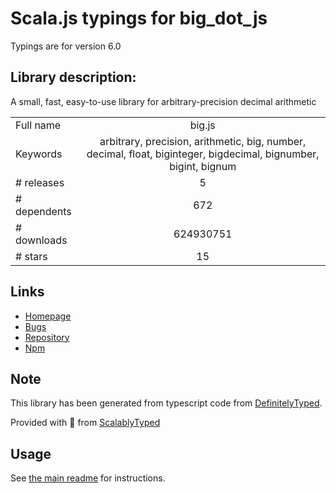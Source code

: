 
# Scala.js typings for big_dot_js

Typings are for version 6.0

## Library description:
A small, fast, easy-to-use library for arbitrary-precision decimal arithmetic

|                    |                 |
| ------------------ | :-------------: |
| Full name          | big.js |
| Keywords           | arbitrary, precision, arithmetic, big, number, decimal, float, biginteger, bigdecimal, bignumber, bigint, bignum |
| # releases         | 5 |
| # dependents       | 672 |
| # downloads        | 624930751 |
| # stars            | 15 |

## Links
- [Homepage](https://github.com/MikeMcl/big.js#readme)
- [Bugs](https://github.com/MikeMcl/big.js/issues)
- [Repository](https://github.com/MikeMcl/big.js)
- [Npm](https://www.npmjs.com/package/big.js)
    


## Note
This library has been generated from typescript code from [DefinitelyTyped](https://definitelytyped.org).

Provided with :purple_heart: from [ScalablyTyped](https://github.com/oyvindberg/ScalablyTyped)

## Usage
See [the main readme](../../readme.md) for instructions.


